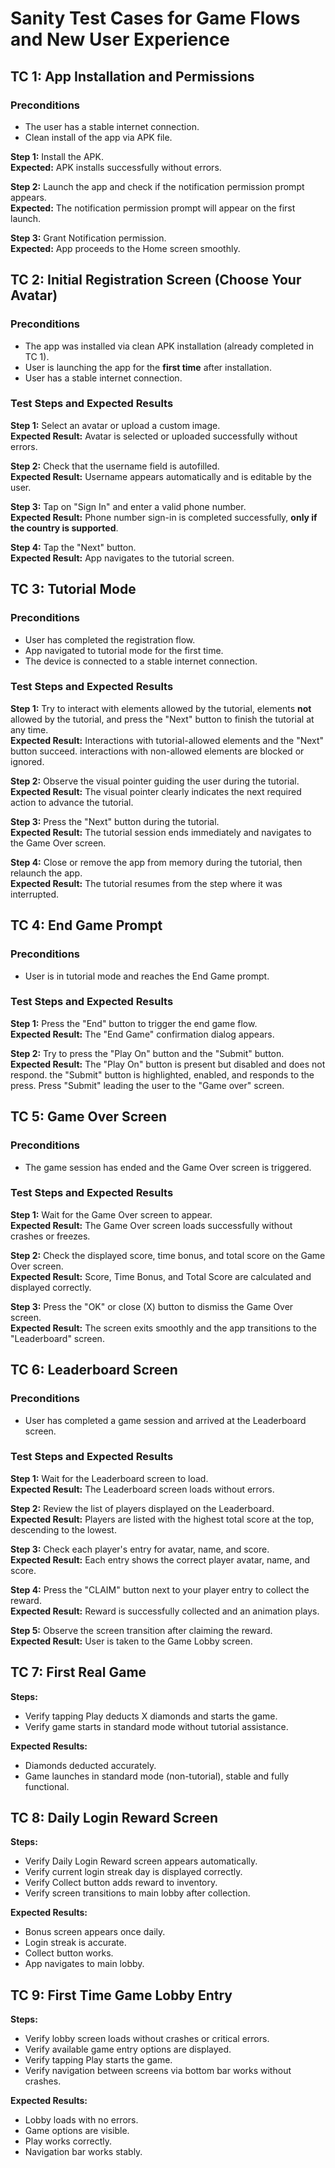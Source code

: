 # Sanity Test Cases for Game Flows and New User Experience

## TC 1: App Installation and Permissions
### Preconditions
- The user has a stable internet connection.
- Clean install of the app via APK file.
  
**Step 1:** Install the APK.  
**Expected:** APK installs successfully without errors.

**Step 2:** Launch the app and check if the notification permission prompt appears.  
**Expected:** The notification permission prompt will appear on the first launch.

**Step 3:** Grant Notification permission.  
**Expected:** App proceeds to the Home screen smoothly.

## TC 2: Initial Registration Screen (Choose Your Avatar)
### Preconditions
- The app was installed via clean APK installation (already completed in TC 1).
- User is launching the app for the **first time** after installation.
- User has a stable internet connection.

### Test Steps and Expected Results
**Step 1:** Select an avatar or upload a custom image.  
**Expected Result:** Avatar is selected or uploaded successfully without errors.

**Step 2:** Check that the username field is autofilled.  
**Expected Result:** Username appears automatically and is editable by the user.

**Step 3:** Tap on "Sign In" and enter a valid phone number.  
**Expected Result:** Phone number sign-in is completed successfully, **only if the country is supported**.

**Step 4:** Tap the "Next" button.  
**Expected Result:** App navigates to the tutorial screen.

## TC 3: Tutorial Mode
### Preconditions
- User has completed the registration flow.
- App navigated to tutorial mode for the first time.
- The device is connected to a stable internet connection.

### Test Steps and Expected Results
**Step 1:** Try to interact with elements allowed by the tutorial, elements **not** allowed by the tutorial, and press the "Next" button to finish the tutorial at any time.  
**Expected Result:** Interactions with tutorial-allowed elements and the "Next" button succeed. interactions with non-allowed elements are blocked or ignored.

**Step 2:** Observe the visual pointer guiding the user during the tutorial.  
**Expected Result:** The visual pointer clearly indicates the next required action to advance the tutorial.

**Step 3:** Press the "Next" button during the tutorial.  
**Expected Result:** The tutorial session ends immediately and navigates to the Game Over screen.

**Step 4:** Close or remove the app from memory during the tutorial, then relaunch the app.  
**Expected Result:** The tutorial resumes from the step where it was interrupted.

## TC 4: End Game Prompt
### Preconditions
- User is in tutorial mode and reaches the End Game prompt.

### Test Steps and Expected Results
**Step 1:** Press the "End" button to trigger the end game flow.  
**Expected Result:** The "End Game" confirmation dialog appears.

**Step 2:** Try to press the "Play On" button and the "Submit" button.  
**Expected Result:** The "Play On" button is present but disabled and does not respond. the "Submit" button is highlighted, enabled, and responds to the press. Press "Submit" leading the user to the "Game over" screen.

## TC 5: Game Over Screen
### Preconditions
- The game session has ended and the Game Over screen is triggered.

### Test Steps and Expected Results
**Step 1:** Wait for the Game Over screen to appear.  
**Expected Result:** The Game Over screen loads successfully without crashes or freezes.

**Step 2:** Check the displayed score, time bonus, and total score on the Game Over screen.  
**Expected Result:** Score, Time Bonus, and Total Score are calculated and displayed correctly.

**Step 3:** Press the "OK" or close (X) button to dismiss the Game Over screen.  
**Expected Result:** The screen exits smoothly and the app transitions to the "Leaderboard" screen.

## TC 6: Leaderboard Screen
### Preconditions
- User has completed a game session and arrived at the Leaderboard screen.

### Test Steps and Expected Results
**Step 1:** Wait for the Leaderboard screen to load.  
**Expected Result:** The Leaderboard screen loads without errors.

**Step 2:** Review the list of players displayed on the Leaderboard.  
**Expected Result:** Players are listed with the highest total score at the top, descending to the lowest.

**Step 3:** Check each player's entry for avatar, name, and score.  
**Expected Result:** Each entry shows the correct player avatar, name, and score.

**Step 4:** Press the "CLAIM" button next to your player entry to collect the reward.  
**Expected Result:** Reward is successfully collected and an animation plays.

**Step 5:** Observe the screen transition after claiming the reward.  
**Expected Result:** User is taken to the Game Lobby screen.

## TC 7: First Real Game
**Steps:**
- Verify tapping Play deducts X diamonds and starts the game.
- Verify game starts in standard mode without tutorial assistance.

**Expected Results:**
- Diamonds deducted accurately.
- Game launches in standard mode (non-tutorial), stable and fully functional.

## TC 8: Daily Login Reward Screen
**Steps:**
- Verify Daily Login Reward screen appears automatically.
- Verify current login streak day is displayed correctly.
- Verify Collect button adds reward to inventory.
- Verify screen transitions to main lobby after collection.

**Expected Results:**
- Bonus screen appears once daily.
- Login streak is accurate.
- Collect button works.
- App navigates to main lobby.

## TC 9: First Time Game Lobby Entry
**Steps:**
- Verify lobby screen loads without crashes or critical errors.
- Verify available game entry options are displayed.
- Verify tapping Play starts the game.
- Verify navigation between screens via bottom bar works without crashes.

**Expected Results:**
- Lobby loads with no errors.
- Game options are visible.
- Play works correctly.
- Navigation bar works stably.
